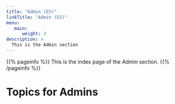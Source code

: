 ```yaml
---
title: "Admin (ES)"
linkTitle: "Admin (ES)"
menu:
   main:
      weight: 3
description: >
  This is the Admin section
---
```


{{% pageinfo %}}
This is the index page of the Admin section.
{{% /pageinfo %}}


# Topics for Admins